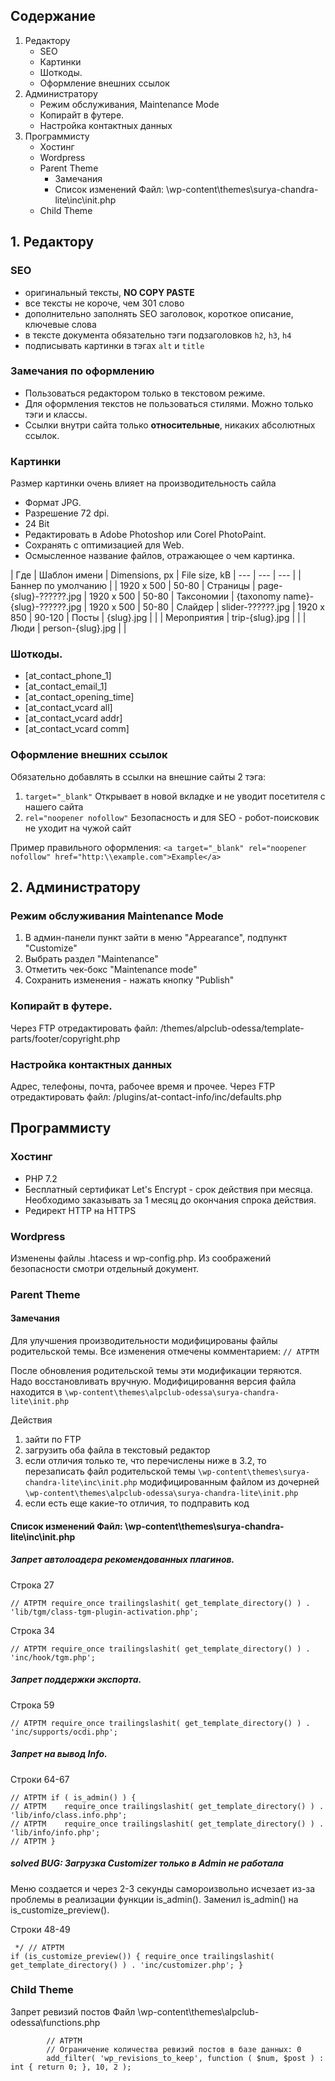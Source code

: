 ## Содержание
1. Редактору
   - SEO
   - Картинки
   - Шоткоды.
   - Оформление внешних ссылок
2. Администратору
   - Режим обслуживания, Maintenance Mode 
   - Копирайт в футере.
   - Настройка контактных данных
3. Программисту
   - Хостинг
   - Wordpress
   - Parent Theme
     - Замечания
     - Список изменений Файл: \wp-content\themes\surya-chandra-lite\inc\init.php
   - Child Theme

## 1. Редактору
### SEO
- оригинальный тексты, __NO COPY PASTE__
- все тексты не короче, чем 301 слово
- дополнительно заполнять SEO заголовок, короткое описание, ключевые слова
- в тексте документа обязательно тэги подзаголовков `h2`, `h3`, `h4`
- подписывать картинки в тэгах `alt` и `title`

### Замечания по оформлению
- Пользоваться редактором только в текстовом режиме.
- Для оформления текстов не пользоваться стилями. Можно только тэги и классы.
- Ссылки внутри сайта только __относительные__, никаких абсолютных ссылок.
### Картинки
Размер картинки очень влияет на производительность сайла
- Формат JPG.
- Разрешение 72 dpi.
- 24 Bit
- Редактировать в Adobe Photoshop или Corel PhotoPaint.
- Сохранять с оптимизацией для Web.
- Осмысленное название файлов, отражающее о чем картинка.

| Где | Шаблон имени | Dimensions, px | File size, kB
| --- | --- | --- |
| Баннер по умолчанию | | 1920 x 500 | 50-80
| Страницы    | page-{slug}-??????.jpg |   1920 x 500 | 50-80
| Таксономии  | {taxonomy name}-{slug}-??????.jpg  | 1920 x 500 | 50-80
| Слайдер     | slider-??????.jpg       | 1920 x 850 | 90-120
| Посты       | {slug}.jpg     |  | 
| Мероприятия | trip-{slug}.jpg       |  | 
| Люди        | person-{slug}.jpg |  | 
 
### Шоткоды.
- [at_contact_phone_1]
- [at_contact_email_1]
- [at_contact_opening_time]
- [at_contact_vcard all]
- [at_contact_vcard addr]
- [at_contact_vcard comm]

### Оформление внешних ссылок
Обязательно добавлять в ссылки на внешние сайты 2 тэга:
1. `target="_blank"` Открывает в новой вкладке и не уводит посетителя с нашего сайта
2. `rel="noopener nofollow"` Безопасность и для SEO - робот-поисковик не уходит на чужой сайт

Пример правильного оформления:
`<a target="_blank" rel="noopener nofollow" href="http:\\example.com">Example</a>`


## 2. Администратору
### Режим обслуживания Maintenance Mode 
1. В админ-панели пункт зайти в меню "Appearance", подпункт "Customize"
2. Выбрать раздел "Maintenance"
3. Отметить чек-бокс "Maintenance mode"
4. Сохранить изменения - нажать кнопку "Publish"

### Копирайт в футере.
Через FTP отредактировать файл:
/themes/alpclub-odessa/template-parts/footer/copyright.php

### Настройка контактных данных
Адрес, телефоны, почта, рабочее время и прочее.
Через FTP отредактировать файл:
/plugins/at-contact-info/inc/defaults.php


## Программисту

###  Хостинг
- PHP 7.2
- Бесплатный сертификат Let's Encrypt - срок действия при месяца. Необходимо заказывать за 1 месяц до окончания спрока действия.
- Редирект HTTP на HTTPS
###  Wordpress
Изменены файлы .htacess и wp-config.php. Из соображений безопасности смотри отдельный документ.
### Parent Theme
#### Замечания
Для улучшения производительности модифицированы файлы родительской темы.
Все изменения отмечены комментарием:
`// ATPTM`

После обновления родительской темы эти модификации теряются. Надо восстановливать вручную.
Модифицировання версия файла находится в  `\wp-content\themes\alpclub-odessa\surya-chandra-lite\init.php`

Действия 
1. зайти по FTP
2. загрузить оба файла в текстовый редактор
3. если отличия только те, что перечислены ниже в 3.2, то перезаписать файл родительской темы `\wp-content\themes\surya-chandra-lite\inc\init.php` модифицированным файлом из дочерней `\wp-content\themes\alpclub-odessa\surya-chandra-lite\init.php`
4. если есть еще какие-то отличия, то подправить код

#### Список изменений Файл: \wp-content\themes\surya-chandra-lite\inc\init.php

##### Запрет автолоадера рекомендованных плагинов.
Строка 27
```
// ATPTM require_once trailingslashit( get_template_directory() ) . 'lib/tgm/class-tgm-plugin-activation.php';
```
Строка 34
```
// ATPTM require_once trailingslashit( get_template_directory() ) . 'inc/hook/tgm.php';
```
##### Запрет поддержки экспорта.
Строка 59
```
// ATPTM require_once trailingslashit( get_template_directory() ) . 'inc/supports/ocdi.php';
```

##### Запрет на вывод Info.
Строки 64-67
```
// ATPTM if ( is_admin() ) {
// ATPTM 	require_once trailingslashit( get_template_directory() ) . 'lib/info/class.info.php';
// ATPTM 	require_once trailingslashit( get_template_directory() ) . 'lib/info/info.php';
// ATPTM }
```
##### solved BUG: Загрузка Customizer только в Admin не работала
Меню создается и через 2-3 секунды самороизвольно исчезает из-за проблемы в реализации функции is_admin().
Заменил is_admin() на is_customize_preview().

Строки 48-49
```
 */ // ATPTM
if (is_customize_preview()) { require_once trailingslashit( get_template_directory() ) . 'inc/customizer.php'; }
```
### Child Theme
Запрет ревизий постов
Файл \wp-content\themes\alpclub-odessa\functions.php
```
		// ATPTM
		// Ограничение количества ревизий постов в базе данных: 0
		add_filter( 'wp_revisions_to_keep', function ( $num, $post ) : int { return 0; }, 10, 2 );
```  

